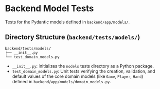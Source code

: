 # Backend Model Tests

Tests for the Pydantic models defined in `backend/app/models/`.

## Directory Structure (`backend/tests/models/`)

```
backend/tests/models/
├── __init__.py
└── test_domain_models.py
```

*   `__init__.py`: Initializes the `models` tests directory as a Python package.
*   `test_domain_models.py`: Unit tests verifying the creation, validation, and default values of the core domain models (like `Game`, `Player`, `Hand`) defined in `backend/app/models/domain_models.py`.
